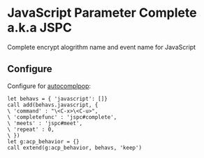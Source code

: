 JavaScript Parameter Complete a.k.a JSPC
=========================================

Complete encrypt alogrithm name and event name for JavaScript


Configure
---------

Configure for [autocomplpop][]:

    let behavs = { 'javascript': []}
    call add(behavs.javascript, {
    \ 'command' : "\<C-x>\<C-u>",
    \ 'completefunc' : 'jspc#complete',
    \ 'meets' : 'jspc#meet',
    \ 'repeat' : 0,
    \ })
    let g:acp_behavior = {}
    call extend(g:acp_behavior, behavs, 'keep')


[autocomplpop]:https://github.com/othree/vim-autocomplpop
